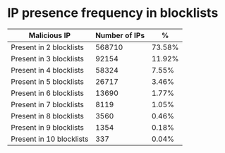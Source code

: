 # IP presence frequency in blocklists
| Malicious IP | Number of IPs | % |
|----|----|----|
| Present in 2 blocklists | 568710 | 73.58% |
| Present in 3 blocklists | 92154 | 11.92% |
| Present in 4 blocklists | 58324 | 7.55% |
| Present in 5 blocklists | 26717 | 3.46% |
| Present in 6 blocklists | 13690 | 1.77% |
| Present in 7 blocklists | 8119 | 1.05% |
| Present in 8 blocklists | 3560 | 0.46% |
| Present in 9 blocklists | 1354 | 0.18% |
| Present in 10 blocklists | 337 | 0.04% |
